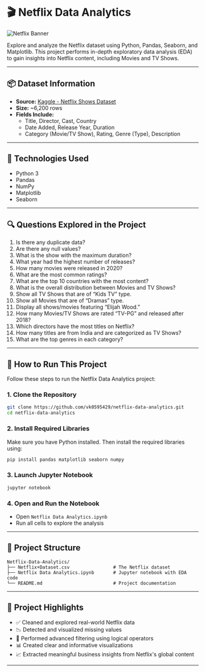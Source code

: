 
# 🎬 Netflix Data Analytics

![Netflix Banner](https://upload.wikimedia.org/wikipedia/commons/6/69/Netflix_logo.svg)

Explore and analyze the Netflix dataset using Python, Pandas, Seaborn, and Matplotlib. This project performs in-depth exploratory data analysis (EDA) to gain insights into Netflix content, including Movies and TV Shows.

---

## 📦 Dataset Information

- **Source:** [Kaggle - Netflix Shows Dataset](https://www.kaggle.com/datasets/shivamb/netflix-shows)
- **Size:** ~6,200 rows
- **Fields Include:**
  - Title, Director, Cast, Country
  - Date Added, Release Year, Duration
  - Category (Movie/TV Show), Rating, Genre (Type), Description

---

## 🧪 Technologies Used

- Python 3
- Pandas
- NumPy
- Matplotlib
- Seaborn

---

## 🔍 Questions Explored in the Project

1. Is there any duplicate data?
2. Are there any null values?
3. What is the show with the maximum duration?
4. What year had the highest number of releases?
5. How many movies were released in 2020?
6. What are the most common ratings?
7. What are the top 10 countries with the most content?
8. What is the overall distribution between Movies and TV Shows?
9. Show all TV Shows that are of “Kids TV” type.
10. Show all Movies that are of “Dramas” type.
11. Display all shows/movies featuring “Elijah Wood.”
12. How many Movies/TV Shows are rated “TV-PG” and released after 2018?
13. Which directors have the most titles on Netflix?
14. How many titles are from India and are categorized as TV Shows?
15. What are the top genres in each category?

---

## 🚀 How to Run This Project

Follow these steps to run the Netflix Data Analytics project:

### 1. Clone the Repository

```bash
git clone https://github.com/vk0595429/netflix-data-analytics.git
cd netflix-data-analytics
```

### 2. Install Required Libraries

Make sure you have Python installed. Then install the required libraries using:

```bash
pip install pandas matplotlib seaborn numpy
```

### 3. Launch Jupyter Notebook

```bash
jupyter notebook
```

### 4. Open and Run the Notebook

- Open `Netflix Data Analytics.ipynb`
- Run all cells to explore the analysis

---

## 📁 Project Structure

```
Netflix-Data-Analytics/
├── Netflix+Dataset.csv                # The Netflix dataset
├── Netflix Data Analytics.ipynb       # Jupyter notebook with EDA code
└── README.md                          # Project documentation
```

---

## 🎯 Project Highlights

- ✅ Cleaned and explored real-world Netflix data  
- 📉 Detected and visualized missing values  
- 🔎 Performed advanced filtering using logical operators  
- 📊 Created clear and informative visualizations  
- 📈 Extracted meaningful business insights from Netflix's global content  

---



